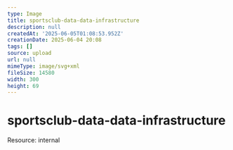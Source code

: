 ```yaml
---
type: Image
title: sportsclub-data-data-infrastructure
description: null
createdAt: '2025-06-05T01:08:53.952Z'
creationDate: 2025-06-04 20:08
tags: []
source: upload
url: null
mimeType: image/svg+xml
fileSize: 14580
width: 300
height: 69
---
```


# sportsclub-data-data-infrastructure


Resource: internal



